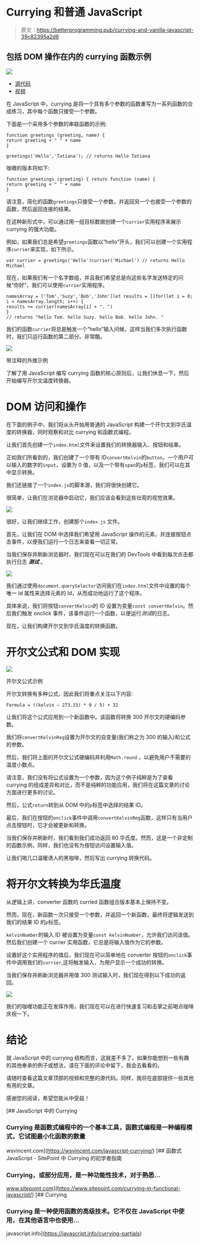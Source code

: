 # Currying 和普通 JavaScript

> 原文：<https://betterprogramming.pub/currying-and-vanilla-javascript-39c82395a2d6>

## 包括 DOM 操作在内的 currying 函数示例

![](img/ff4f9e8551133a71b9d78a0a35bca913.png)

*   [源代码](https://github.com/01Clarian/CurryingAndDOMJS)
*   [视频](https://youtu.be/-l5_4dckKfg)

在 JavaScript 中，currying 是将一个具有多个参数的函数重写为一系列函数的合成练习，其中每个函数只接受一个参数。

下面是一个采用多个参数的串联函数的示例:

```
function greetings (greeting, name) {
return greeting + " " + name
}

greetings('Hello','Tatiana'); // returns Hello Tatiana
```

咖喱的版本将如下:

```
function greetings (greeting) { return function (name) {
return greeting + " " + name
}
```

请注意，简化的函数`greetings`只接受一个参数，并返回另一个也接受一个参数的函数，然后返回连接的结果。

在这种新形式中，可以通过用一组目标数据创建一个`currier`实用程序来展示 currying 的强大功能。

例如，如果我们总是希望`greetings`函数以“hello”开头，我们可以创建一个实用程序`currier`来实现，如下所示。

```
var currier = greetings('Hello')currier('Michael') // returns Hello Michael 
```

现在，如果我们有一个名字数组，并且我们希望总是向这些名字发送特定的问候“你好”，我们可以使用`currier`实用程序。

```
namesArray = ['Tom','Suzy','Bob','John']let results = []for(let i = 0; i < namesArray.length; i++) {
results += currier(namesArray[i] + ". ")
}
// returns "hello Tom. hello Suzy. hello Bob. hello John. "
```

我们的函数`currier`将总是触发一个“hello”输入问候，这样当我们多次执行函数时，我们只运行函数的第二部分。非常酷。

![](img/f9db1f85eb5bf0a22a54ee3c473f57d4.png)

带注释的外推示例

了解了用 JavaScript 编写 currying 函数的核心原则后，让我们休息一下，然后开始编写开尔文温度转换器。

# DOM 访问和操作

在下面的例子中，我们将从头开始用普通的 JavaScript 构建一个开尔文到华氏温度的转换器，同时观察和对比 currying 和函数式编程。

让我们首先创建一个`index.html`文件来设置我们的转换器输入、按钮和结果。

正如我们所看到的，我们创建了一个带有 ID`convertKelvin`的`button`，一个用户可以输入的数字的`input`，设置为 0 值，以及一个带有`span`的`p`标签，我们可以在其中显示转换。

我们还链接了一个`index.js`的脚本源，我们将很快创建它。

很简单，让我们在浏览器中启动它，我们应该会看到这些壮观的视觉效果。

![](img/02d9fbcce7c069f940204ab48c454590.png)

很好，让我们继续工作，创建那个`index.js` 文件。

首先，让我们在 DOM 中选择我们希望用 JavaScript 操作的元素，并连接按钮点击事件，以便我们运行一个日志来查看一切正常。

当我们保存并刷新浏览器时，我们现在可以在我们的 DevTools 中看到每次点击都执行日志 ***测试*** 。

![](img/934dea266cc3bf95413a169c7008ef83.png)

我们通过使用`document.querySelector`访问我们在`index.html`文件中设置的每个唯一 Id 属性来选择元素的 Id，从而成功地运行了这个程序。

具体来说，我们将按钮`convertKelvin`的 ID 设置为变量`const convertKelvin`。然后我们触发 onclick 事件，该事件运行一个函数，以便运行*测试*的日志。

现在，让我们构建开尔文到华氏温度的转换函数。

# 开尔文公式和 DOM 实现

![](img/aa5c5afd839e685ffa3401957168add6.png)

开尔文公式示例

开尔文转换有多种公式，因此我们将重点关注以下内容:

```
Formula = ((kelvin — 273.15) * 9 / 5) + 32
```

让我们将这个公式应用到一个新函数中，该函数将转换 300 开尔文的硬编码参数。

我们将`convertKelvinReg`设置为开尔文的自变量(我们称之为 300 的输入)和公式的参数。

然后，我们将上面的开尔文公式硬编码并利用`Math.round` ，以避免用户不需要的温度小数点。

请注意，我们没有将公式设置为一个参数，因为这个例子纯粹是为了查看 currying 的组成差异和对比，而不是纯粹的功能应用，我们将在这篇文章的讨论方面进行更多的讨论。

然后，公式`return`转到从 DOM 中的`p`标签中选择的结果 ID。

最后，我们在按钮的`onclick`事件中调用`convertKelvinReg`函数，这样只有当用户点击按钮时，它才会被更新和转换。

当我们保存并刷新时，我们看到我们成功返回 80 华氏度。然而，这是一个非定制的函数示例，同样，我们也没有为按钮访问设置输入值。

让我们喝几口温暖诱人的黑咖啡，然后写出 currying 转换代码。

# 将开尔文转换为华氏温度

从逻辑上讲，converter 函数的 curried 函数组合版本基本上保持不变。

然而，现在，新函数一次只接受一个参数，并返回一个新函数，最终将逻辑发送到我们的结果 ID 的`p`标签。

`kelvinNumber`的输入 ID 被设置为变量`const kelvinNumber`，允许我们访问该值。然后我们创建一个 currier 实用函数，它总是将输入值作为它的参数。

设置好这个实用程序的值后，我们现在可以简单地在 converter 按钮的`onclick`事件中调用我们的`currier`,这将触发输入，为用户显示一个成功的转换。

当我们保存并刷新浏览器并用值 300 测试输入时，我们现在得到以下成功的返回。

![](img/7d0a604897156c3382391239ce710af4.png)

我们的咖喱功能正在发挥作用，我们现在可以在进行快速复习和击掌之前喝点咖啡庆祝一下。

# 结论

就 JavaScript 中的 currying 结构而言，这就差不多了。如果你能想到一些有趣的其他奉承的例子或想法，请在下面的评论中留下，我会去看看的。

请随时查看这篇文章顶部的视频和完整的源代码。同样，我将在底部提供一些其他有用的文章。

感谢您的阅读，希望您能从中受益！

 [## JavaScript 中的 Currying

### Currying 是函数式编程中的一个基本工具，函数式编程是一种编程模式，它试图最小化函数的数量

wsvincent.com](https://wsvincent.com/javascript-currying/) [](https://www.sitepoint.com/currying-in-functional-javascript/) [## 函数式 JavaScript - SitePoint 中 Currying 的初学者指南

### Currying，或部分应用，是一种功能性技术，对于熟悉…

www.sitepoint.com](https://www.sitepoint.com/currying-in-functional-javascript/) [](https://javascript.info/currying-partials) [## Currying

### Currying 是一种使用函数的高级技术。它不仅在 JavaScript 中使用，在其他语言中也使用…

javascript.info](https://javascript.info/currying-partials)